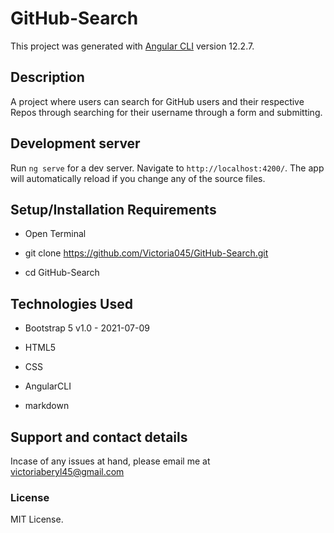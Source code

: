 # GitHub-Search

This project was generated with [Angular CLI](https://github.com/angular/angular-cli) version 12.2.7.


## Description
A project where users can search for GitHub users and their respective Repos through searching for their username through a form and submitting.

## Development server

Run `ng serve` for a dev server. Navigate to `http://localhost:4200/`. The app will automatically reload if you change any of the source files.


## Setup/Installation Requirements
* Open Terminal

* git clone https://github.com/Victoria045/GitHub-Search.git

* cd GitHub-Search


## Technologies Used
* Bootstrap 5 v1.0 - 2021-07-09

* HTML5

* CSS

* AngularCLI

* markdown

## Support and contact details
Incase of any issues at hand, please email me at victoriaberyl45@gmail.com

### License
MIT License. 